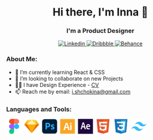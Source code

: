 <div id="header" align="center"> 
<h1>Hi there, I'm Inna 👋 </h1>
<h3>I'm a Product Designer</h3>
</div>
<div align="center">
<a href="https://www.linkedin.com/in/inna-shchokina-b466b9142/">
<img src="https://img.shields.io/badge/LinkedIn-blue?style=for-the-badge&logo=LinkedIn&logoColor=white"
alt="Linkedin"/>
</a>
<a href="https://dribbble.com/ishchokina">
<img src="https://img.shields.io/badge/Dribbble-E84F8A?style=for-the-badge&logo=dribbble&logoColor=white"
alt="Dribbble"/>
</a>
<a href="https://www.behance.net/ishchokina">
<img src="https://img.shields.io/badge/Behance-105DFB?style=for-the-badge&logo=behance&logoColor=white" 
alt="Behance"/>
</a>
</div>





### About Me:
- 🌱   I’m currently learning React & CSS
- 👯   I’m looking to collaborate on new Projects
- 🧑‍🎨   I have Design Experience - [CV](https://www.figma.com/proto/9LoDy3Dp0WbO7vRNx5PtAU/CV?node-id=89-12&t=tx0zmSHoxzbXEJSK-0&scaling=min-zoom&content-scaling=fixed&page-id=89%3A2&starting-point-node-id=89%3A12)
- 📫   Reach me by email: i.shchokina@gmail.com



### Languages and Tools:
<div>
<img src="https://github.com/devicons/devicon/blob/master/icons/figma/figma-original.svg"title="Figma" alt="Figma" width="40" height="40"/>&nbsp;
<img src="https://github.com/devicons/devicon/blob/master/icons/sketch/sketch-original.svg"title="Sketch" alt="Sketch" width="40" height="40"/>&nbsp;
<img src="https://github.com/devicons/devicon/blob/master/icons/photoshop/photoshop-original.svg"title="Photoshop" alt="Photoshop" width="40" height="40"/>&nbsp;
<img src="https://github.com/devicons/devicon/blob/master/icons/illustrator/illustrator-plain.svg"title="Illustrator" alt="Illustrator" width="40" height="40"/>&nbsp;
<img src="https://github.com/devicons/devicon/blob/master/icons/aftereffects/aftereffects-plain.svg"title="After-effects" alt="After-effects" width="40" height="40"/>&nbsp;
<img src="https://github.com/devicons/devicon/blob/master/icons/html5/html5-original.svg"title="HTML5" alt="HTML5" width="40" height="40"/>&nbsp;
<img src="https://github.com/devicons/devicon/blob/master/icons/css3/css3-original.svg"title="CSS3" alt="CSS3" width="40" height="40"/>&nbsp;
<img src="https://github.com/devicons/devicon/blob/master/icons/tailwindcss/tailwindcss-original.svg"title="Tailwindcss" alt="Tailwindcss" width="40" height="40"/>&nbsp;
</div>
